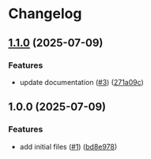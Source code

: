 # Changelog

## [1.1.0](https://github.com/CloudNationHQ/terraform-infoblox-allocation/compare/v1.0.0...v1.1.0) (2025-07-09)


### Features

* update documentation ([#3](https://github.com/CloudNationHQ/terraform-infoblox-allocation/issues/3)) ([271a09c](https://github.com/CloudNationHQ/terraform-infoblox-allocation/commit/271a09c48541b99050919309cbc340023369c291))

## 1.0.0 (2025-07-09)


### Features

* add initial files ([#1](https://github.com/CloudNationHQ/terraform-infoblox-allocation/issues/1)) ([bd8e978](https://github.com/CloudNationHQ/terraform-infoblox-allocation/commit/bd8e978c401f79bfad13d4432e6722d2c9dda8a5))
